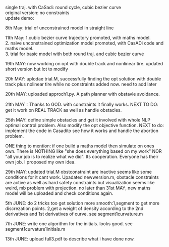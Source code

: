 single traj. with CaSadi: round cycle, cubic bezier curve  
original version: no constraints  
update demo: 

8th May: trial of unconstrained model in straight line

11th May: 1.cubic bezier curve trajectory promoted, with maths model.  
2. naive unconstrained optimization model promoted, with CasADi code and maths model.  
3. trial for basic model with both round traj. and cubic bezier curve


19th MAY: now working on opt with double track and nonlinear tire. updated short version but lot to modify


20h MAY: uplodae trial.M, successfully finding the opt solution with double track plus nolinear tire while no constraints added now. need to add later

20th MAY: uploaded approch1.py. A path planner with obstavle avoidance.

21th MAY：Thanks to GOD. with constraints it finally works. NEXT TO DO: get it work on REAL TRACK as well as handle obstacles.


25th MAY: define simple obstacles and get it involved with whole NLP optimal control problem. Also modify the opt objective function. NEXT to do: implement the code in Casadito see how it works and  handle the abortion problem.


ONE thing to mention: if one build a maths model then simulate on ones own. There is NOTHING like "she does everything based on my work" NOR "all your job is to realize what we did". Its cooperation. Everyone has their own job. I proposed my own idea. 


29th MAY: updated trial.M obstconstraint are inactive seems like some conditions for it cant work. Upadated newwersion.m, obstacle constraints are active as well as hard safety constraints but visualization seems like weird, mb problem with projection. no later than 31st MAY, new maths model will be uploaded and check conditions again.


5th JUNE: do 2 tricks too get solution more smooth:1,segment to get more discrezation points. 2,get a weight of density according to the 2nd derivatives and 1st derivatives of curve. see segment1curvature.m


7th JUNE: write one algorithm for the initials. looks good. see segment1curvature1initials.m


13th JUNE: upload full3.pdf to describe what i have done now.
